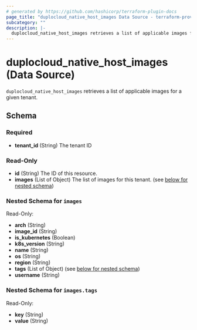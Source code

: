 ```yaml
---
# generated by https://github.com/hashicorp/terraform-plugin-docs
page_title: "duplocloud_native_host_images Data Source - terraform-provider-duplocloud"
subcategory: ""
description: |-
  duplocloud_native_host_images retrieves a list of applicable images for a given tenant.
---
```


# duplocloud_native_host_images (Data Source)

`duplocloud_native_host_images` retrieves a list of applicable images for a given tenant.



<!-- schema generated by tfplugindocs -->
## Schema

### Required

- **tenant_id** (String) The tenant ID

### Read-Only

- **id** (String) The ID of this resource.
- **images** (List of Object) The list of images for this tenant. (see [below for nested schema](#nestedatt--images))

<a id="nestedatt--images"></a>
### Nested Schema for `images`

Read-Only:

- **arch** (String)
- **image_id** (String)
- **is_kubernetes** (Boolean)
- **k8s_version** (String)
- **name** (String)
- **os** (String)
- **region** (String)
- **tags** (List of Object) (see [below for nested schema](#nestedobjatt--images--tags))
- **username** (String)

<a id="nestedobjatt--images--tags"></a>
### Nested Schema for `images.tags`

Read-Only:

- **key** (String)
- **value** (String)


